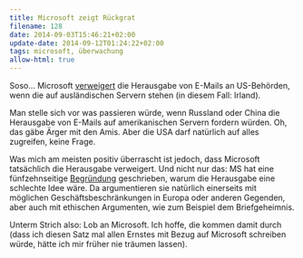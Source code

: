 ```yaml
---
title: Microsoft zeigt Rückgrat
filename: 128
date: 2014-09-03T15:46:21+02:00
update-date: 2014-09-12T01:24:22+02:00
tags: microsoft, überwachung
allow-html: true
---
```


<p>Soso... Microsoft <a href="http://www.golem.de/news/cloud-durchsuchung-microsoft-will-trotz-gerichtsbeschluss-keine-daten-hergeben-1408-108923.html">verweigert</a> die Herausgabe von E-Mails an US-Behörden, wenn die auf ausländischen Servern stehen (in diesem Fall: Irland).</p>

<p>Man stelle sich vor was passieren würde, wenn Russland oder China die Herausgabe von E-Mails auf amerikanischen Servern fordern würden. Oh, das gäbe Ärger mit den Amis. Aber die USA darf natürlich auf alles zugreifen, keine Frage.</p>

<p>Was mich am meisten positiv überrascht ist jedoch, dass Microsoft tatsächlich die Herausgabe verweigert. Und nicht nur das: MS hat eine fünfzehnseitige <a href="http://cdn.arstechnica.net/wp-content/uploads/2014/07/applebriefinremicrosft.pdf">Begründung</a> geschrieben, warum die Herausgabe eine schlechte Idee wäre. Da argumentieren sie natürlich einerseits mit möglichen Geschäftsbeschränkungen in Europa oder anderen Gegenden, aber auch mit ethischen Argumenten, wie zum Beispiel dem Briefgeheimnis.</p>

<p>Unterm Strich also: Lob an Microsoft. Ich hoffe, die kommen damit durch (dass ich diesen Satz mal allen Ernstes mit Bezug auf Microsoft schreiben würde, hätte ich mir früher nie träumen lassen).</p>


